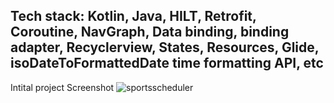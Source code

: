 ## Tech stack: Kotlin, Java, HILT, Retrofit, Coroutine, NavGraph, Data binding, binding adapter, Recyclerview, States, Resources, Glide, isoDateToFormattedDate time formatting API, etc

Intital project Screenshot
![sportsscheduler](https://github.com/RedGreen-Android/SportsScheduler/assets/83381250/ad210c1f-1488-4d64-a3de-90f1b9b06136)

